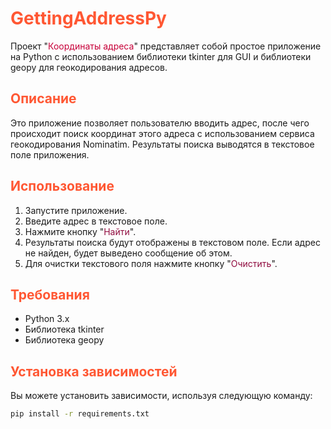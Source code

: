 # <span style="color: #FF5733;">GettingAddressPy</span>

Проект "<span style="color: #C70039;">Координаты адреса</span>" представляет собой простое приложение на Python с использованием библиотеки tkinter для GUI и библиотеки geopy для геокодирования адресов.

## <span style="color: #FF5733;">Описание</span>

Это приложение позволяет пользователю вводить адрес, после чего происходит поиск координат этого адреса с использованием сервиса геокодирования Nominatim. Результаты поиска выводятся в текстовое поле приложения.

## <span style="color: #FF5733;">Использование</span>

1. Запустите приложение.
2. Введите адрес в текстовое поле.
3. Нажмите кнопку "<span style="color: #900C3F;">Найти</span>".
4. Результаты поиска будут отображены в текстовом поле. Если адрес не найден, будет выведено сообщение об этом.
5. Для очистки текстового поля нажмите кнопку "<span style="color: #900C3F;">Очистить</span>".

## <span style="color: #FF5733;">Требования</span>

- Python 3.x
- Библиотека tkinter
- Библиотека geopy

## <span style="color: #FF5733;">Установка зависимостей</span>

Вы можете установить зависимости, используя следующую команду:

```bash
pip install -r requirements.txt
